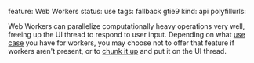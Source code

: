 feature: Web Workers
status: use
tags: fallback gtie9
kind: api
polyfillurls:

Web Workers can parallelize computationally heavy operations very well, freeing up the UI thread to respond to user input. Depending on what [use case](http://stackoverflow.com/questions/2773682/what-are-the-use-cases-for-web-workers/2774022#2774022) you have for workers, you may choose not to offer that feature if workers aren't present, or to [chunk it up](http://www.nczonline.net/blog/2009/01/13/speed-up-your-javascript-part-1/) and put it on the UI thread.
